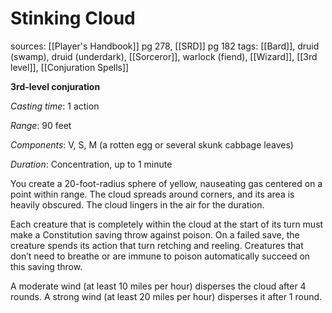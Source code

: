 # Stinking Cloud
sources: [[Player's Handbook]] pg 278, [[SRD]] pg 182
tags: [[Bard]], druid (swamp), druid (underdark), [[Sorceror]], warlock (fiend), [[Wizard]], [[3rd level]], [[Conjuration Spells]]

**3rd-level conjuration**

*Casting time*: 1 action

*Range*: 90 feet

*Components*: V, S, M (a rotten egg or several skunk cabbage leaves)

*Duration*: Concentration, up to 1 minute

You create a 20-foot-radius sphere of yellow, nauseating gas centered on a point within range. The cloud spreads around corners, and its area is heavily obscured. The cloud lingers in the air for the duration.

Each creature that is completely within the cloud at the start of its turn must make a Constitution saving throw against poison. On a failed save, the creature spends its action that turn retching and reeling. Creatures that don’t need to breathe or are immune to poison automatically succeed on this saving throw.

A moderate wind (at least 10 miles per hour) disperses the cloud after 4 rounds. A strong wind (at least 20 miles per hour) disperses it after 1 round.
